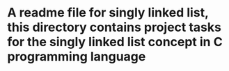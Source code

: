 # A readme file for singly linked list, this directory contains project tasks for the singly linked list concept in C programming language
